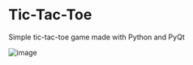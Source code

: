 # Tic-Tac-Toe
Simple tic-tac-toe game made with Python and PyQt

![image](https://user-images.githubusercontent.com/30330337/134968081-f22180b4-2d41-4092-9f90-5c59f254a5b2.png)

